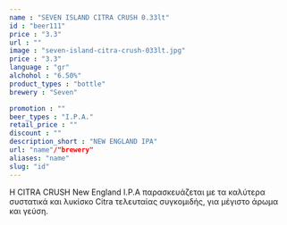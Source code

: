 ```yaml
---
name : "SEVEN ISLAND CITRA CRUSH 0.33lt"
id : "beer111"
price : "3.3"
url : ""
image : "seven-island-citra-crush-033lt.jpg"
price : "3.3"
language : "gr"
alchohol : "6.50%"
product_types : "bottle"
brewery : "Seven"

promotion : ""
beer_types : "I.P.A."
retail_price : ""
discount : ""
description_short : "NEW ENGLAND IPA"
url: "name"/"brewery"
aliases: "name"
slug: "id"
---
```


Η CITRA CRUSH New England I.P.A παρασκευάζεται με τα καλύτερα συστατικά και λυκίσκο Citra τελευταίας συγκομιδής, για μέγιστο άρωμα και γεύση.